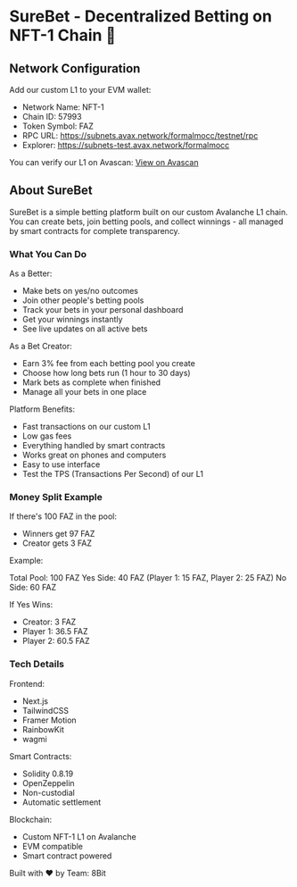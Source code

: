 # SureBet - Decentralized Betting on NFT-1 Chain 🎲

## Network Configuration
Add our custom L1 to your EVM wallet:
- Network Name: NFT-1
- Chain ID: 57993
- Token Symbol: FAZ
- RPC URL: https://subnets.avax.network/formalmocc/testnet/rpc
- Explorer: https://subnets-test.avax.network/formalmocc

You can verify our L1 on Avascan: [View on Avascan](https://testnet.avascan.info/blockchain/2FDwtQpLRsX7AehS452JuxnaYwpT2oBtxx1dbtZFG17FgTTN73)

## About SureBet
SureBet is a simple betting platform built on our custom Avalanche L1 chain. You can create bets, join betting pools, and collect winnings - all managed by smart contracts for complete transparency.

### What You Can Do

As a Better:
- Make bets on yes/no outcomes
- Join other people's betting pools
- Track your bets in your personal dashboard
- Get your winnings instantly
- See live updates on all active bets

As a Bet Creator:
- Earn 3% fee from each betting pool you create
- Choose how long bets run (1 hour to 30 days)
- Mark bets as complete when finished
- Manage all your bets in one place

Platform Benefits:
- Fast transactions on our custom L1
- Low gas fees
- Everything handled by smart contracts
- Works great on phones and computers
- Easy to use interface
- Test the TPS (Transactions Per Second) of our L1

### Money Split Example
If there's 100 FAZ in the pool:
- Winners get 97 FAZ
- Creator gets 3 FAZ

Example:

Total Pool: 100 FAZ
Yes Side: 40 FAZ (Player 1: 15 FAZ, Player 2: 25 FAZ)
No Side: 60 FAZ

If Yes Wins:
- Creator: 3 FAZ
- Player 1: 36.5 FAZ
- Player 2: 60.5 FAZ


### Tech Details
Frontend:
- Next.js
- TailwindCSS
- Framer Motion
- RainbowKit
- wagmi

Smart Contracts:
- Solidity 0.8.19
- OpenZeppelin
- Non-custodial
- Automatic settlement

Blockchain:
- Custom NFT-1 L1 on Avalanche
- EVM compatible
- Smart contract powered

Built with ❤ by Team: 8Bit